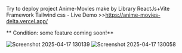 Try to deploy project Anime-Movies make by Library ReactJs+Vite Framework Tailwind css - Live Demo  >>https://anime-movies-delta.vercel.app/

 ** Condition: some feature coming soon!**
 

![Screenshot 2025-04-17 130139](https://github.com/user-attachments/assets/b3783365-af63-44de-b449-f9c89db101bc)
![Screenshot 2025-04-17 130058](https://github.com/user-attachments/assets/6678ebe8-b635-4bb7-b744-196a3ebdcf17)


